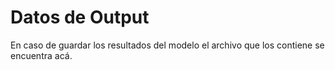 # Datos de Output

En caso de guardar los resultados del modelo el archivo que los contiene se encuentra acá.